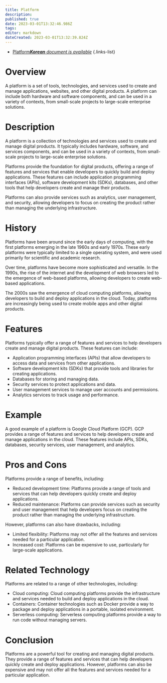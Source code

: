 ```yaml
---
title: Platform
description: 
published: true
date: 2023-03-01T13:32:46.986Z
tags: 
editor: markdown
dateCreated: 2023-03-01T13:32:39.824Z
---
```


- [Platform***Korean** document is available*](/ko/Knowledge-base/Dictionary/platform)
{.links-list}


# Overview
A platform is a set of tools, technologies, and services used to create and manage applications, websites, and other digital products. A platform can include both hardware and software components, and can be used in a variety of contexts, from small-scale projects to large-scale enterprise solutions.

# Description
A platform is a collection of technologies and services used to create and manage digital products. It typically includes hardware, software, and services components, and can be used in a variety of contexts, from small-scale projects to large-scale enterprise solutions.

Platforms provide the foundation for digital products, offering a range of features and services that enable developers to quickly build and deploy applications. These features can include application programming interfaces (APIs), software development kits (SDKs), databases, and other tools that help developers create and manage their products.

Platforms can also provide services such as analytics, user management, and security, allowing developers to focus on creating the product rather than managing the underlying infrastructure.

# History
Platforms have been around since the early days of computing, with the first platforms emerging in the late 1960s and early 1970s. These early platforms were typically limited to a single operating system, and were used primarily for scientific and academic research.

Over time, platforms have become more sophisticated and versatile. In the 1990s, the rise of the internet and the development of web browsers led to the emergence of web-based platforms, allowing developers to create web-based applications.

The 2000s saw the emergence of cloud computing platforms, allowing developers to build and deploy applications in the cloud. Today, platforms are increasingly being used to create mobile apps and other digital products.

# Features
Platforms typically offer a range of features and services to help developers create and manage digital products. These features can include:

- Application programming interfaces (APIs) that allow developers to access data and services from other applications.
- Software development kits (SDKs) that provide tools and libraries for creating applications.
- Databases for storing and managing data.
- Security services to protect applications and data.
- User management services to manage user accounts and permissions.
- Analytics services to track usage and performance.

# Example
A good example of a platform is Google Cloud Platform (GCP). GCP provides a range of features and services to help developers create and manage applications in the cloud. These features include APIs, SDKs, databases, security services, user management, and analytics.

# Pros and Cons
Platforms provide a range of benefits, including:

- Reduced development time: Platforms provide a range of tools and services that can help developers quickly create and deploy applications.
- Reduced maintenance: Platforms can provide services such as security and user management that help developers focus on creating the product rather than managing the underlying infrastructure.

However, platforms can also have drawbacks, including:

- Limited flexibility: Platforms may not offer all the features and services needed for a particular application.
- Increased cost: Platforms can be expensive to use, particularly for large-scale applications.

# Related Technology
Platforms are related to a range of other technologies, including:

- Cloud computing: Cloud computing platforms provide the infrastructure and services needed to build and deploy applications in the cloud.
- Containers: Container technologies such as Docker provide a way to package and deploy applications in a portable, isolated environment.
- Serverless computing: Serverless computing platforms provide a way to run code without managing servers.

# Conclusion
Platforms are a powerful tool for creating and managing digital products. They provide a range of features and services that can help developers quickly create and deploy applications. However, platforms can also be expensive and may not offer all the features and services needed for a particular application.